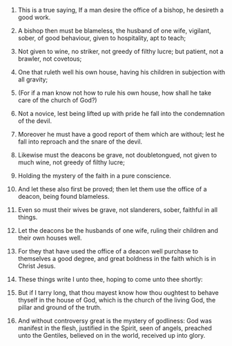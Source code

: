 1. This is a true saying, If a man desire the office of a bishop, he
desireth a good work.

2. A bishop then must be blameless, the husband of one wife,
vigilant, sober, of good behaviour, given to hospitality, apt to
teach;

3. Not given to wine, no striker, not greedy of filthy lucre;
but patient, not a brawler, not covetous;

4. One that ruleth well his
own house, having his children in subjection with all gravity;

5. (For if a man know not how to rule his own house, how shall he take
care of the church of God?)

6. Not a novice, lest being lifted up
with pride he fall into the condemnation of the devil.

7. Moreover he must have a good report of them which are without;
lest he fall into reproach and the snare of the devil.

8. Likewise must the deacons be grave, not doubletongued, not given
to much wine, not greedy of filthy lucre;

9. Holding the mystery of
the faith in a pure conscience.

10. And let these also first be proved; then let them use the office
of a deacon, being found blameless.

11. Even so must their wives be grave, not slanderers, sober,
faithful in all things.

12. Let the deacons be the husbands of one wife, ruling their
children and their own houses well.

13. For they that have used the office of a deacon well purchase to
themselves a good degree, and great boldness in the faith which is in
Christ Jesus.

14. These things write I unto thee, hoping to come unto thee shortly:

15. But if I tarry long, that thou mayest know how thou oughtest to
behave thyself in the house of God, which is the church of the living
God, the pillar and ground of the truth.

16. And without controversy great is the mystery of godliness: God
was manifest in the flesh, justified in the Spirit, seen of angels,
preached unto the Gentiles, believed on in the world, received up into
glory.